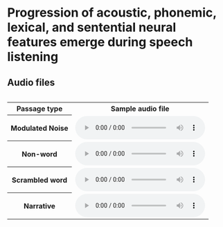 # Progression of acoustic, phonemic, lexical, and sentential neural features emerge during speech listening


## Audio files
<div style="overflow-x: auto;" class="figure">
    <table class="audioTable">
        <tr>
            <th colspan="2">Passage type</th>
            <th colspan="2">Sample audio file</th>
        <tr>
            <th colspan="2">Modulated Noise</th>
            <td><audio controls="controls"><source src="Noise.mp3"></audio></td>
        </tr>
        <tr>
            <th colspan="2">Non-word</th>
            <td><audio controls="controls"><source src="Nonword.mp3"></audio></td>
        </tr>
        <tr>
            <th colspan="2">Scrambled word</th>
            <td><audio controls="controls"><source src="Scrambled.mp3"></audio></td>
        </tr>
        <tr>
            <th colspan="2">Narrative</th>
            <td><audio controls="controls"><source src="Narrative.mp3"></audio></td>
        </tr>
  
    
